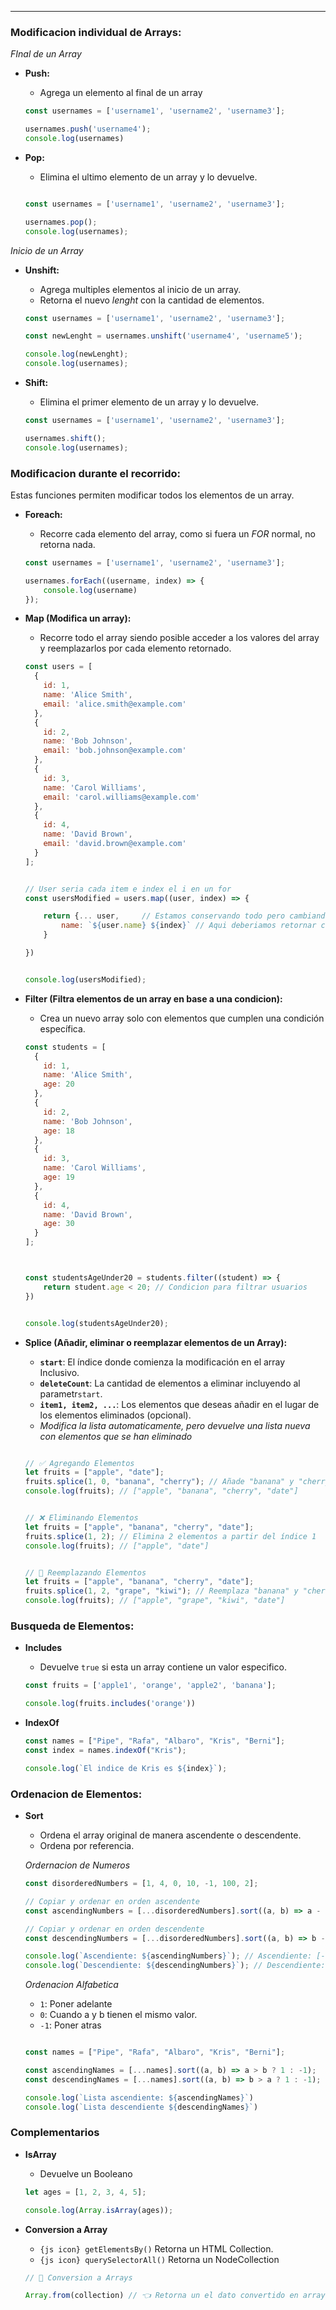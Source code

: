 
---
### Modificacion individual de Arrays:
*FInal de un Array*
- **Push:** 
	- Agrega un elemento al final de un array
	```javascript
	const usernames = ['username1', 'username2', 'username3'];
	
	usernames.push('username4');
	console.log(usernames)	
	```
	
- **Pop:** 
	- Elimina el ultimo elemento de un array y lo devuelve.
	```javascript
	
	const usernames = ['username1', 'username2', 'username3'];
	
	usernames.pop();
	console.log(usernames);
	```

*Inicio de un Array*

- **Unshift:** 
	- Agrega multiples elementos al inicio de un array.
	- Retorna el nuevo *lenght* con la cantidad de elementos.
	```javascript
	const usernames = ['username1', 'username2', 'username3'];
	
	const newLenght = usernames.unshift('username4', 'username5');

	console.log(newLenght);
	console.log(usernames);
	```

- **Shift:** 
	- Elimina el primer elemento de un array y lo devuelve.
	```javascript
	const usernames = ['username1', 'username2', 'username3'];
	
	usernames.shift();
	console.log(usernames);
	```

### Modificacion durante el recorrido:
Estas funciones permiten modificar todos los elementos de un array.

- **Foreach:** 
	- Recorre cada elemento del array, como si fuera un *FOR* normal, no retorna nada.
	```javascript
	const usernames = ['username1', 'username2', 'username3'];

	usernames.forEach((username, index) => {
		console.log(username)
	});
	```

- **Map (Modifica un array):** 
	 - Recorre todo el array siendo posible acceder a los valores del array y reemplazarlos por cada elemento retornado.

	```javascript
	const users = [
	  {
	    id: 1,
	    name: 'Alice Smith',
	    email: 'alice.smith@example.com'
	  },
	  {
	    id: 2,
	    name: 'Bob Johnson',
	    email: 'bob.johnson@example.com'
	  },
	  {
	    id: 3,
	    name: 'Carol Williams',
	    email: 'carol.williams@example.com'
	  },
	  {
	    id: 4,
	    name: 'David Brown',
	    email: 'david.brown@example.com'
	  }
	];
	
	
	// User seria cada item e index el i en un for
	const usersModified = users.map((user, index) => {
	
	    return {... user,     // Estamos conservando todo pero cambiando el nombre de cada usuario
	        name: `${user.name} ${index}` // Aqui deberiamos retornar componentes de HTML
	    }
	
	})
	
	
	console.log(usersModified);
	```

- **Filter (Filtra elementos de un array en base a una condicion):** 
	 - Crea un nuevo array solo con elementos que cumplen una condición específica.

	```javascript
	const students = [
	  {
	    id: 1,
	    name: 'Alice Smith',
	    age: 20
	  },
	  {
	    id: 2,
	    name: 'Bob Johnson',
	    age: 18
	  },
	  {
	    id: 3,
	    name: 'Carol Williams',
	    age: 19
	  },
	  {
	    id: 4,
	    name: 'David Brown',
	    age: 30
	  }
	];
	
	
	
	const studentsAgeUnder20 = students.filter((student) => {
	    return student.age < 20; // Condicion para filtrar usuarios
	})
	
	
	console.log(studentsAgeUnder20);
	```


- **Splice (Añadir, eliminar o reemplazar elementos de un Array):** 
	- **`start`**: El índice donde comienza la modificación en el array Inclusivo.
	- **`deleteCount`**: La cantidad de elementos a eliminar incluyendo al parametr`start`.
	- **`item1, item2, ...`**: Los elementos que deseas añadir en el lugar de los elementos eliminados (opcional).
	- *Modifica la lista automaticamente,  pero  devuelve una lista nueva con elementos que se han eliminado*

	```js

	// ✅ Agregando Elementos
	let fruits = ["apple", "date"];
	fruits.splice(1, 0, "banana", "cherry"); // Añade "banana" y "cherry" en el índice 1
	console.log(fruits); // ["apple", "banana", "cherry", "date"]


	// ❌ Eliminando Elementos
	let fruits = ["apple", "banana", "cherry", "date"];
	fruits.splice(1, 2); // Elimina 2 elementos a partir del índice 1
	console.log(fruits); // ["apple", "date"]


	// 🚧 Reemplazando Elementos
	let fruits = ["apple", "banana", "cherry", "date"];
	fruits.splice(1, 2, "grape", "kiwi"); // Reemplaza "banana" y "cherry" con "grape" y "kiwi"
	console.log(fruits); // ["apple", "grape", "kiwi", "date"]
	```



### Busqueda de Elementos:
- **Includes**
	- Devuelve `true` si esta un array contiene un valor especifico.

	```javascript
	const fruits = ['apple1', 'orange', 'apple2', 'banana'];

	console.log(fruits.includes('orange'))
	```

- **IndexOf**

	```js
	const names = ["Pipe", "Rafa", "Albaro", "Kris", "Berni"];
	const index = names.indexOf("Kris");
	
	console.log(`El indice de Kris es ${index}`);
	```

### Ordenacion de Elementos:

- **Sort**
	- Ordena el array original de manera ascendente o descendente.
	- Ordena por referencia.
	
	*Ordernacion de Numeros*
	```javascript
	const disorderedNumbers = [1, 4, 0, 10, -1, 100, 2];

	// Copiar y ordenar en orden ascendente
	const ascendingNumbers = [...disorderedNumbers].sort((a, b) => a - b);
	
	// Copiar y ordenar en orden descendente
	const descendingNumbers = [...disorderedNumbers].sort((a, b) => b - a);
	
	console.log(`Ascendiente: ${ascendingNumbers}`); // Ascendiente: [-1, 0, 1, 2, 4, 10, 100]
	console.log(`Descendiente: ${descendingNumbers}`); // Descendiente: [100, 10, 4, 2, 1, 0, -1]

	```

	*Ordenacion Alfabetica*
	- `1`:  Poner adelante
	- `0`:  Cuando a y b tienen el mismo valor.
	- `-1`: Poner  atras
	
	```js

	const names = ["Pipe", "Rafa", "Albaro", "Kris", "Berni"];
	
	const ascendingNames = [...names].sort((a, b) => a > b ? 1 : -1);
	const descendingNames = [...names].sort((a, b) => b > a ? 1 : -1);
	
	console.log(`Lista ascendiente: ${ascendingNames}`)
	console.log(`Lista descendiente ${descendingNames}`)
	```

### Complementarios
- **IsArray**
	- Devuelve un Booleano
	```js
	let ages = [1, 2, 3, 4, 5];

	console.log(Array.isArray(ages)); 	
	```

- **Conversion a Array**
	- `{js icon} getElementsBy()` Retorna un HTML Collection.
	- `{js icon} querySelectorAll()` Retorna un NodeCollection
	
	```js
	// 🚧 Conversion a Arrays

	Array.from(collection) // 👈 Retorna un el dato convertido en array

	```
